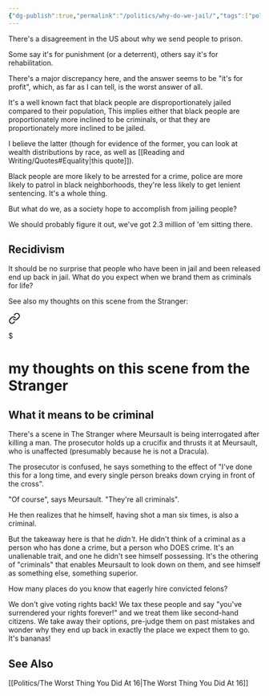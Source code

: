 ```yaml
---
{"dg-publish":true,"permalink":"/politics/why-do-we-jail/","tags":["politics"],"noteIcon":1}
---
```



There's a disagreement in the US about why we send people to prison.

Some say it's for punishment (or a deterrent), others say it's for rehabilitation. 

There's a major discrepancy here, and the answer seems to be "it's for profit", which, as far as I can tell, is the worst answer of all.

It's a well known fact that black people are disproportionately jailed compared to their population, This implies either that black people are proportionately more inclined to be criminals, or that they are proportionately more inclined to be jailed.

I believe the latter (though for evidence of the former, you can look at wealth distributions by race, as well as [[Reading and Writing/Quotes#Equality\|this quote]]).

Black people are more likely to be arrested for a crime, police are more likely to patrol in black neighborhoods, they're less likely to get lenient sentencing. It's a whole thing.

But what do we, as a society hope to accomplish from jailing people?

We should probably figure it out, we've got 2.3 million of 'em sitting there.

## Recidivism

It should be no surprise that people who have been in jail and been released end up back in jail. What do you expect when we brand them as criminals for life?

See also my thoughts on this scene from the Stranger: 
<div class="transclusion internal-embed is-loaded"><a class="markdown-embed-link" href="/reading-and-writing/the-stranger/#what-it-means-to-be-criminal" aria-label="Open link"><svg xmlns="http://www.w3.org/2000/svg" width="24" height="24" viewBox="0 0 24 24" fill="none" stroke="currentColor" stroke-width="2" stroke-linecap="round" stroke-linejoin="round" class="svg-icon lucide-link"><path d="M10 13a5 5 0 0 0 7.54.54l3-3a5 5 0 0 0-7.07-7.07l-1.72 1.71"></path><path d="M14 11a5 5 0 0 0-7.54-.54l-3 3a5 5 0 0 0 7.07 7.07l1.71-1.71"></path></svg></a><div class="markdown-embed">

$<div class="markdown-embed-title">

# my thoughts on this scene from the Stranger

</div>


## What it means to be criminal
There's a scene in The Stranger where Meursault is being interrogated after killing a man. The prosecutor holds up a crucifix and thrusts it at Meursault, who is unaffected (presumably because he is not a Dracula).

The prosecutor is confused, he says something to the effect of "I've done this for a long time, and every single person breaks down crying in front of the cross".

"Of course", says Meursault. "They're all criminals". 

He then realizes that he himself, having shot a man six times, is also a criminal. 

But the takeaway here is that he *didn't*. He didn't think of a criminal as a person who has done a crime, but a person who DOES crime. It's an unalienable trait, and one he didn't see himself possessing. It's the othering of "criminals" that enables Meursault to look down on them, and see himself as something else, something superior.

</div></div>

How many places do you know that eagerly hire convicted felons?

We don't give voting rights back! We tax these people and say "you've surrendered your rights forever!" and we treat them like second-hand citizens. We take away their options, pre-judge them on past mistakes and wonder why they end up back in exactly the place we expect them to go. It's bananas!

## See Also
[[Politics/The Worst Thing You Did At 16\|The Worst Thing You Did At 16]]
